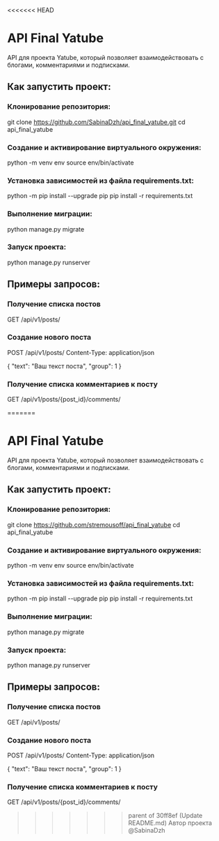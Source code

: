 <<<<<<< HEAD
# API Final Yatube

API для проекта Yatube, который позволяет взаимодействовать с блогами, комментариями и подписками.

## Как запустить проект:

### Клонирование репозитория:

git clone https://github.com/SabinaDzh/api_final_yatube.git
cd api_final_yatube

### Cоздание и активирование виртуального окружения:

python -m venv env
source env/bin/activate

### Установка зависимостей из файла requirements.txt:

python -m pip install --upgrade pip
pip install -r requirements.txt

### Выполнение миграции:

python manage.py migrate

### Запуск проекта:

python manage.py runserver

## Примеры запросов:

### Получение списка постов
GET /api/v1/posts/

### Создание нового поста
POST /api/v1/posts/
Content-Type: application/json

{
  "text": "Ваш текст поста",
  "group": 1
}
### Получение списка комментариев к посту
GET /api/v1/posts/{post_id}/comments/

=======
# API Final Yatube

API для проекта Yatube, который позволяет взаимодействовать с блогами, комментариями и подписками.

## Как запустить проект:

### Клонирование репозитория:

git clone https://github.com/stremousoff/api_final_yatube
cd api_final_yatube

### Cоздание и активирование виртуального окружения:

python -m venv env
source env/bin/activate

### Установка зависимостей из файла requirements.txt:

python -m pip install --upgrade pip
pip install -r requirements.txt

### Выполнение миграции:

python manage.py migrate

### Запуск проекта:

python manage.py runserver

## Примеры запросов:

### Получение списка постов
GET /api/v1/posts/

### Создание нового поста
POST /api/v1/posts/
Content-Type: application/json

{
  "text": "Ваш текст поста",
  "group": 1
}
### Получение списка комментариев к посту
GET /api/v1/posts/{post_id}/comments/

>>>>>>> parent of 30ff8ef (Update README.md)
Автор проекта @SabinaDzh